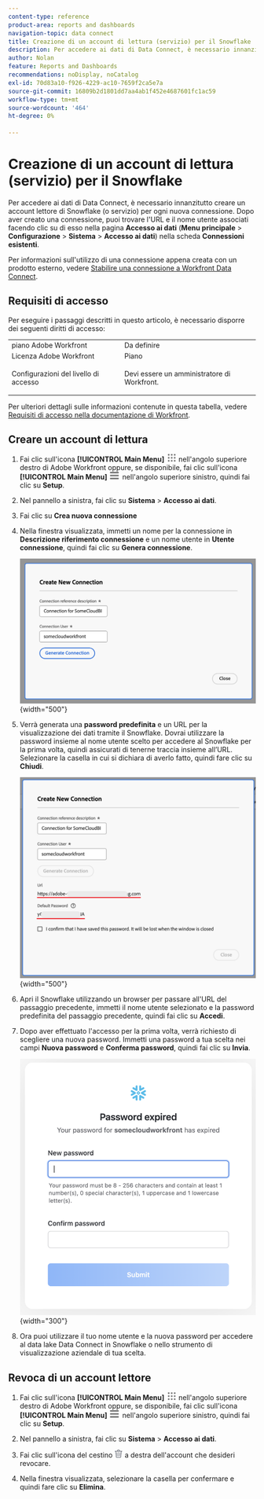 ```yaml
---
content-type: reference
product-area: reports and dashboards
navigation-topic: data connect
title: Creazione di un account di lettura (servizio) per il Snowflake
description: Per accedere ai dati di Data Connect, è necessario innanzitutto creare un account lettore di Snowflake.
author: Nolan
feature: Reports and Dashboards
recommendations: noDisplay, noCatalog
exl-id: 70d83a10-f926-4229-ac10-7659f2ca5e7a
source-git-commit: 16809b2d1801dd7aa4ab1f452e4687601fc1ac59
workflow-type: tm+mt
source-wordcount: '464'
ht-degree: 0%

---
```


# Creazione di un account di lettura (servizio) per il Snowflake

Per accedere ai dati di Data Connect, è necessario innanzitutto creare un account lettore di Snowflake (o servizio) per ogni nuova connessione. Dopo aver creato una connessione, puoi trovare l&#39;URL e il nome utente associati facendo clic su di esso nella pagina **Accesso ai dati** (**Menu principale** > **Configurazione** > **Sistema** > **Accesso ai dati**) nella scheda **Connessioni esistenti**.

Per informazioni sull&#39;utilizzo di una connessione appena creata con un prodotto esterno, vedere [Stabilire una connessione a Workfront Data Connect](/help/quicksilver/reports-and-dashboards/data-lake/share-data-externally.md).

## Requisiti di accesso

Per eseguire i passaggi descritti in questo articolo, è necessario disporre dei seguenti diritti di accesso:

<table style="table-layout:auto"> 
 <col> 
 <col> 
 <tbody> 
  <tr> 
   <td role="rowheader">piano Adobe Workfront</td> 
   <td>Da definire</td> 
  </tr> 
  <tr> 
   <td role="rowheader">Licenza Adobe Workfront</td> 
   <td>Piano</td> 
  </tr> 
  <tr> 
   <td role="rowheader">Configurazioni del livello di accesso</td> 
   <td> <p>Devi essere un amministratore di Workfront.</p></td> 
  </tr> 
 </tbody> 
</table>

Per ulteriori dettagli sulle informazioni contenute in questa tabella, vedere [Requisiti di accesso nella documentazione di Workfront](/help/quicksilver/administration-and-setup/add-users/access-levels-and-object-permissions/access-level-requirements-in-documentation.md).

## Creare un account di lettura

1. Fai clic sull&#39;icona **[!UICONTROL Main Menu]** ![Main Menu](/help/_includes/assets/main-menu-icon.png) nell&#39;angolo superiore destro di Adobe Workfront oppure, se disponibile, fai clic sull&#39;icona **[!UICONTROL Main Menu]** ![Main Menu](/help/_includes/assets/main-menu-icon-left-nav.png) nell&#39;angolo superiore sinistro, quindi fai clic su **Setup**.

1. Nel pannello a sinistra, fai clic su **Sistema** > **Accesso ai dati**.

1. Fai clic su **Crea nuova connessione**

1. Nella finestra visualizzata, immetti un nome per la connessione in **Descrizione riferimento connessione** e un nome utente in **Utente connessione**, quindi fai clic su **Genera connessione**.

   ![Crea account lettore](/help/quicksilver/reports-and-dashboards/data-lake/assets/new-reader-connection.png) {width="500"}

1. Verrà generata una **password predefinita** e un URL per la visualizzazione dei dati tramite il Snowflake. Dovrai utilizzare la password insieme al nome utente scelto per accedere al Snowflake per la prima volta, quindi assicurati di tenerne traccia insieme all’URL. Selezionare la casella in cui si dichiara di averlo fatto, quindi fare clic su **Chiudi**.

   ![Password account predefinita](/help/quicksilver/reports-and-dashboards/data-lake/assets/default-password-reader-account.png) {width="500"}

1. Apri il Snowflake utilizzando un browser per passare all&#39;URL del passaggio precedente, immetti il nome utente selezionato e la password predefinita del passaggio precedente, quindi fai clic su **Accedi**.

1. Dopo aver effettuato l&#39;accesso per la prima volta, verrà richiesto di scegliere una nuova password. Immetti una password a tua scelta nei campi **Nuova password** e **Conferma password**, quindi fai clic su **Invia**.

   ![Reimposta password Snowflake](/help/quicksilver/reports-and-dashboards/data-lake/assets/reset-snowflake-password.png) {width="300"}

1. Ora puoi utilizzare il tuo nome utente e la nuova password per accedere al data lake Data Connect in Snowflake o nello strumento di visualizzazione aziendale di tua scelta.

## Revoca di un account lettore

1. Fai clic sull&#39;icona **[!UICONTROL Main Menu]** ![Main Menu](/help/_includes/assets/main-menu-icon.png) nell&#39;angolo superiore destro di Adobe Workfront oppure, se disponibile, fai clic sull&#39;icona **[!UICONTROL Main Menu]** ![Main Menu](/help/_includes/assets/main-menu-icon-left-nav.png) nell&#39;angolo superiore sinistro, quindi fai clic su **Setup**.

1. Nel pannello a sinistra, fai clic su **Sistema** > **Accesso ai dati**.

1. Fai clic sull&#39;icona del cestino ![icona Elimina](/help/quicksilver/reports-and-dashboards/data-lake/assets/delete.png) a destra dell&#39;account che desideri revocare.

1. Nella finestra visualizzata, selezionare la casella per confermare e quindi fare clic su **Elimina**.
